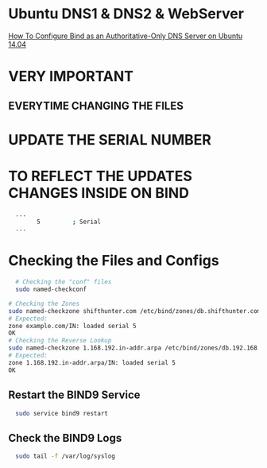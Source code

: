 # Ubuntu DNS1 & DNS2 & WebServer

[How To Configure Bind as an Authoritative-Only DNS Server on Ubuntu 14.04](https://www.digitalocean.com/community/tutorials/how-to-configure-bind-as-an-authoritative-only-dns-server-on-ubuntu-14-04)

# VERY IMPORTANT

## EVERYTIME CHANGING THE FILES
# UPDATE THE SERIAL NUMBER
# TO REFLECT THE UPDATES CHANGES INSIDE ON BIND
```bash
  ...
        5         ; Serial
  ...
```


# Checking the Files and Configs
```bash
  # Checking the "conf" files
  sudo named-checkconf

# Checking the Zones
sudo named-checkzone shifthunter.com /etc/bind/zones/db.shifthunter.com
# Expected:
zone example.com/IN: loaded serial 5
OK
# Checking the Reverse Lookup
sudo named-checkzone 1.168.192.in-addr.arpa /etc/bind/zones/db.192.168.1
# Expected:
zone 1.168.192.in-addr.arpa/IN: loaded serial 5
OK
```
## Restart the BIND9 Service
```bash
  sudo service bind9 restart
```

## Check the BIND9 Logs
```bash
  sudo tail -f /var/log/syslog
```